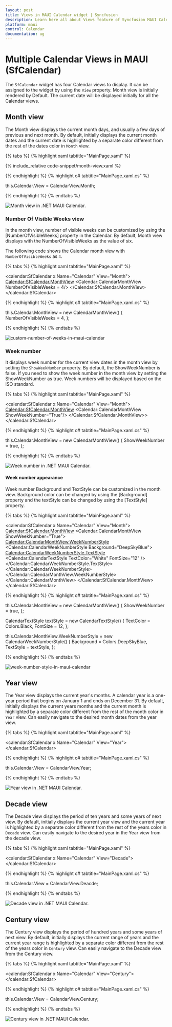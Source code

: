 ```yaml
---
layout: post
title: Views in MAUI Calendar widget | Syncfusion
description: Learn here all about Views feature of Syncfusion MAUI Calendar (SfCalendar) widget and more.
platform: maui
control: Calendar
documentation: ug
---
```


# Multiple Calendar Views in MAUI (SfCalendar)
The `SfCalendar` widget has four Calendar views to display. It can be assigned to the widget by using the `View` property. Month view is initially rendered by Default. The current date will be displayed initially for all the Calendar views.

## Month view
The Month view displays the current month days, and usually a few days of previous and next month. By default, initially displays the current month dates and the current date is highlighted by a separate color different from the rest of the dates color in `Month` view.

{% tabs %}
{% highlight xaml tabtitle="MainPage.xaml" %}

{% include_relative code-snippet/month-view.xaml %}

{% endhighlight %}
{% highlight c# tabtitle="MainPage.xaml.cs" %}

this.Calendar.View = CalendarView.Month;

{% endhighlight %}
{% endtabs %}

![Month view in .NET MAUI Calendar.](images/views/maui-month-view.png)

### Number Of Visible Weeks view
In the month view, number of visible weeks can be customized by using the [NumberOfVisibleWeeks] property in the Calendar. By default, Month view displays with the NumberOfVisibleWeeks as the value of six.

The following code shows the Calendar month view with `NumberOfVisibleWeeks` as `4`.

{% tabs %}
{% highlight xaml tabtitle="MainPage.xaml" %}

<calendar:SfCalendar  x:Name="Calendar"
                      View="Month">
                      <Calendar:SfCalendar.MonthView>
                        <Calendar:CalendarMonthView NumberOfVisibleWeeks = 4/>
                      </Calendar:SfCalendar.MonthView>                    
</calendar:SfCalendar>

{% endhighlight %}
{% highlight c# tabtitle="MainPage.xaml.cs" %}

this.Calendar.MonthView = new CalendarMonthView()
{
    NumberOfVisibleWeeks = 4,
};

{% endhighlight %}
{% endtabs %}

![custom-number-of-weeks-in-maui-calendar](images/views/custom-number-of-weeks-in-maui-calendar.png)

### Week number
It displays week number for the current view dates in the month view by setting the `ShowWeekNumber` property. By default, the ShowWeekNumber is false. If you need to show the week number in the month view by setting the ShowWeekNumber as true. Week numbers will be displayed based on the ISO standard.

{% tabs %}
{% highlight xaml tabtitle="MainPage.xaml" %}

<calendar:SfCalendar  x:Name="Calendar" View="Month"> 
                      <Calendar:SfCalendar.MonthView>
                        <Calendar:CalendarMonthView ShowWeekNumber="True"/>
                      </Calendar:SfCalendar.MonthView>>
</calendar:SfCalendar>

{% endhighlight %}
{% highlight c# tabtitle="MainPage.xaml.cs" %}

this.Calendar.MonthView = new CalendarMonthView()
{
    ShowWeekNumber = true,
};

{% endhighlight %}
{% endtabs %}

![Week number in .NET MAUI Calendar.](images/views/maui-week-number.png)


#### Week number appearance
Week number Background and TextStyle can be customized in the month view. Background color can be changed by using the [Background] property and the textStyle can be changed by using the [TextStyle] property.

{% tabs %}
{% highlight xaml tabtitle="MainPage.xaml" %}

<calendar:SfCalendar  x:Name="Calendar"  View="Month">
            <Calendar:SfCalendar.MonthView>
                <Calendar:CalendarMonthView ShowWeekNumber="True">
                    <Calendar:CalendarMonthView.WeekNumberStyle>
                        <Calendar:CalendarWeekNumberStyle Background="DeepSkyBlue">
                            <Calendar:CalendarWeekNumberStyle.TextStyle>
                                <Calendar:CalendarTextStyle TextColor="White" FontSize="12" />
                            </Calendar:CalendarWeekNumberStyle.TextStyle>
                        </Calendar:CalendarWeekNumberStyle>
                    </Calendar:CalendarMonthView.WeekNumberStyle>
                </Calendar:CalendarMonthView>
            </Calendar:SfCalendar.MonthView>
</calendar:SfCalendar>

{% endhighlight %}
{% highlight c# tabtitle="MainPage.xaml.cs" %}

this.Calendar.MonthView = new CalendarMonthView()
{
    ShowWeekNumber = true,
};

CalendarTextStyle textStyle = new CalendarTextStyle()
{
    TextColor = Colors.Black,
    FontSize = 12,
};

this.Calendar.MonthView.WeekNumberStyle = new CalendarWeekNumberStyle()
{
    Background = Colors.DeepSkyBlue,
    TextStyle = textStyle,
};

{% endhighlight %}
{% endtabs %}

![week-number-style-in-maui-calendar](images/views/week-number-style-in-maui-calendar.png)


## Year view
The Year view displays the current year's months. A calendar year is a one-year period that begins on January 1 and ends on December 31. By default, initially displays the current years months and the current month is highlighted by a separate color different from the rest of the month color in `Year` view. Can easily navigate to the desired month dates from the year view.

{% tabs %}
{% highlight xaml tabtitle="MainPage.xaml" %}

<calendar:SfCalendar  x:Name="Calendar" 
                        View="Year">
</calendar:SfCalendar>

{% endhighlight %}
{% highlight c# tabtitle="MainPage.xaml.cs" %}

this.Calendar.View = CalendarView.Year;

{% endhighlight %}
{% endtabs %}

![Year view in .NET MAUI Calendar.](images/views/maui-year-view.png)

## Decade view
The Decade view displays the period of ten years and some years of next view. By default, initially displays the current year view and the current year is highlighted by a separate color different from the rest of the years color in `Decade` view. Can easily navigate to the desired year in the Year view from the decade view.

{% tabs %}
{% highlight xaml tabtitle="MainPage.xaml" %}

<calendar:SfCalendar  x:Name="Calendar" 
                        View="Decade">
</calendar:SfCalendar>

{% endhighlight %}
{% highlight c# tabtitle="MainPage.xaml.cs" %}

this.Calendar.View = CalendarView.Deacde;

{% endhighlight %}
{% endtabs %}

![Decade view in .NET MAUI Calendar.](images/views/maui-decade-view.png)

## Century view
The Century view displays the period of hundred years and some years of next view. By default, initially displays the current range of years and the current year range is highlighted by a separate color different from the rest of the years color in `Century` view. Can easily navigate to the Decade view from the Century view.

{% tabs %}
{% highlight xaml tabtitle="MainPage.xaml" %}

<calendar:SfCalendar  x:Name="Calendar" 
                        View="Century">
</calendar:SfCalendar>

{% endhighlight %}
{% highlight c# tabtitle="MainPage.xaml.cs" %}

this.Calendar.View = CalendarView.Century;

{% endhighlight %}
{% endtabs %}

![Century view in .NET MAUI Calendar.](images/views/maui-century-view.png)